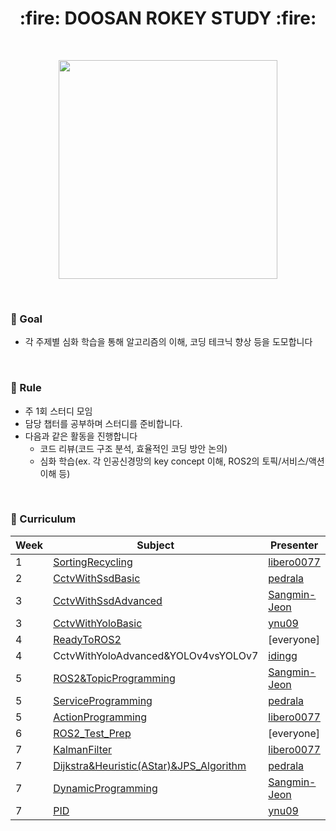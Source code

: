 <h1 align="center"> :fire: DOOSAN ROKEY STUDY :fire: </h1> 
</br>

<p align="center"> <img src="https://github.com/user-attachments/assets/bc50b7a6-fc46-4d2e-8813-bed0d22bd88d" width="350"> </p>

</br>

### :seedling: Goal

- 각 주제별 심화 학습을 통해 알고리즘의 이해, 코딩 테크닉 향상 등을 도모합니다


</br>

### :herb: Rule

- 주 1회 스터디 모임
- 담당 챕터를 공부하며 스터디를 준비합니다.
- 다음과 같은 활동을 진행합니다
  - 코드 리뷰(코드 구조 분석, 효율적인 코딩 방안 논의)
  - 심화 학습(ex. 각 인공신경망의 key concept 이해, ROS2의 토픽/서비스/액션 이해 등)


</br>

### :deciduous_tree: Curriculum

| Week | Subject                                                           | Presenter                                                    |
| ---- | ----------------------------------------------------------------- | ------------------------------------------------------------ |
| 1    | [SortingRecycling](ComputerVision/week1_SortingRecycling.md)      | [libero0077](https://github.com/libero0077)                  |
| 2    | [CctvWithSsdBasic](ComputerVision/week2_CctvWithSsdBasic.md)      | [pedrala](https://github.com/pedrala)                        |
| 3    | [CctvWithSsdAdvanced](ComputerVision/week3_CctvWithSsdAdvanced.md)| [Sangmin-Jeon](https://github.com/Sangmin-Jeon)              |
| 3    | [CctvWithYoloBasic](ComputerVision/week3_CctvWithYoloBasic.md)    | [ynu09](https://github.com/ynu09)                            |
| 4    | [ReadyToROS2](ROS2/week4.md)                                      | [everyone]                                                   |
| 4    | CctvWithYoloAdvanced&YOLOv4vsYOLOv7                               | [idingg](https://github.com/idingg)                          |
| 5    | [ROS2&TopicProgramming](ROS2/week5_ROS2&TopicProgramming.md)      | [Sangmin-Jeon](https://github.com/Sangmin-Jeon)              |
| 5    | [ServiceProgramming](ROS2/week5_ServiceProgramming.md)            | [pedrala](https://github.com/pedrala)                        |
| 5    | [ActionProgramming](ROS2/week5_ActionProgramming.md)              | [libero0077](https://github.com/libero0077)                  |
| 6    | [ROS2_Test_Prep](ROS2/week6)                                      | [everyone]                                                   |
| 7    | [KalmanFilter](RobotAI/week7_.KalmanFilter.md)                    | [libero0077](https://github.com/libero0077)                  |
| 7    | [Dijkstra&Heuristic(AStar)&JPS_Algorithm](RobotAI/week7_AStar.md) | [pedrala](https://github.com/pedrala)                        |
| 7    | [DynamicProgramming](RobotAI/week7_DynamicProgramming.md)         | [Sangmin-Jeon](https://github.com/Sangmin-Jeon)              |
| 7    | [PID](RobotAI)                                                    | [ynu09](https://github.com/ynu09)                            |
